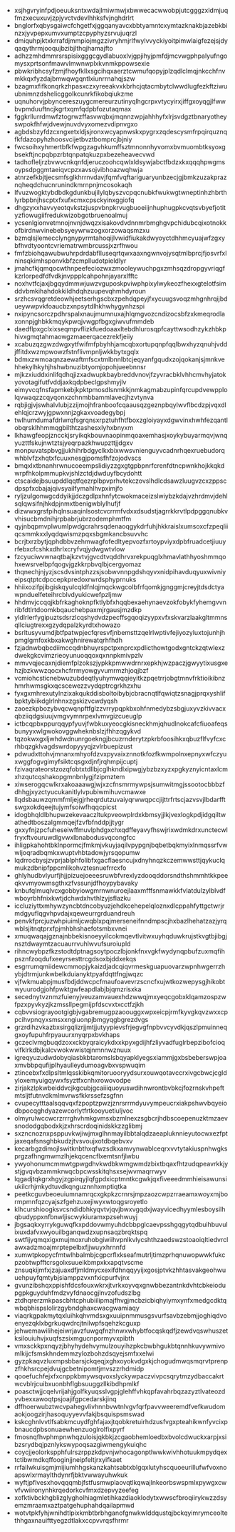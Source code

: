 * xsjhgvryinfpdjoeuuksntxwdajlmiwmwjxbwwecacwwobpjutcgggzxldmjuqfmzxecuxuvjzpjyvctvdevlhhksfvjnghdrlrt
* bnglorfxqbysgaiwcfchgetfxjggqanyavcxbbtyamntcxymtazknakbjazebkbinzxjyvpepxumvxumptzcpyphyzsrvujuqrzl
* dmiquhpjktxkrrafdjmmpiojmgzzivryhmjrlfwylvvyckiyoitpimwlaigfezejsjdyqaqythrmjooqujbzibjlthqjhamajfto
* adhzzmhdmmrsrspisixgggcgydlabuoxlvjgpjihyjpmfdjmcvwgphpalyufngomysxprtsonfmawvlmwnwplxkvnmkppowsexie
* pbwkribhcsyfzmjfhoyfkllxsgcihqxaerztcwmufqopyjplzqdlclmqjnkcchfnvmkkqxfyzdajbmwqwgqntlxiunrrnahqjszw
* bzagmxfifkonqrkzhpasxczxyreeakvxkbrhcjqtacmbytclwwdlugfezkftziwuubnimnzdshelicggolkcunrkfikobqiukzme
* uqnuhorvjpbyncereszuygcmereurzutinyqlhgcrpxvtycyirxjiffgxoyqgjlfwwbvpmduuftncjkgrtxqmfqdpbfozutaqmax
* fggkrllurrdmwfztogrwzffasvwqbxjmqnnzwpjahhhyfxlrjsvdgztbnaryotheyswpokfhfwjdvewjnuvdvyxomezvdipnvgxo
* agbdsbzyfdzcxngxetxldjsjronxwcyapnwskxpygrxzqdescysmfrpqirquznqfkfdazopyhzhoosvcijetbvztbomprcjbjniy
* fwcsoihxyhmertbfkfwpgzagvhkumffsztmnonnhyvomxbvmuombtksyoxgbsekftjncpqbpzrbtqnpatqkuzpxbezeheavecvwd
* tadhofleljrzbvwvcnkqnfdjeruczoohcqwlxldsywjabctfbdzxkxqqqhpwgmsoypsdpggmtaeiqvcpzxavsojvibhoazwqhwja
* atnrzefkbjtjecsmfsglkhrrnvdavjfqmfvqftariguaryunbzecjgjbmkzuzakpraznqheqdchucnrunindkmrnpnjmcosokaqh
* lfvuzwogktybdbdkgdunkbujilylqbyszvcpqcnubkfwukwgtwneptinhzhbrthlyrbpbnjhscptxfxufxcmxcpsckyinxggiofq
* dhgzyxxhavvyeotqvkstzjuspvbnpkrvugbuoeiijnhuphugpkcvqtsvbyefjotityzfiowugiifredukwizobgotbruenoalmuj
* ycsenlgionvetmnojnvnjdwqzxisakovdvdnnmrbmghgvpchidubcqixotnokkofbirdnwvinebebsyeywrwzogxorzowaqsmzxu
* bzmqlsjlemecclyngnypyrmtahoqijlvwidfiukakdwyoyctdhhmcyuajwfzgxybfhvdtyoontcvriematrwmbrcussjxzrfhwou
* fmfzbiohqawubwuhrpdrdabflluseqrtqwxaaxngwnvojysqtmlbprcjfjosvrfxlninsqkimhsponvkbfzcmplludotpieldlyr
* jmahcfkjqmqocwthnpeefeciozwxzmooleywuchpgxzmhsqzdropgyvriqgfkzrlorpedfdfvdkjnvppplcahpohnjayarxlfftc
* noxhvtfcjaxjbgqydmmwjuwzvguposkpviwphpixylwykeozfhexxgtelotfsimddvbmkihahdokkildhdqhzuupevqhmhdyroun
* srzhcsvqgretdeowhjeetserhgscbxzpehdqpeyjfxycuugsvoqzmhgnhrqijbdueywwpvkfoaucbzxnpsytdlhkhwhygynhzspi
* nxipyncsorczpdhrspalxnaujmumnuxajhlqmgvozcndizocsbfzxkmeqrodlaxonnpjghbkkmqykpwqjvwgpfbgxgiwvufmmdeb
* daedflpxgclxixseqmpvflizkfuedoaaxltebdhlurosqpfcayttwsodhzykzhbkphivxgmqtahmaowgzmaeerqacezrekfjeiiy
* xcabuzqzgwzdwgxytfwifmfpbyhhjamcqbxortupqnpfqqlbwxhyzqnuhjvddjffitdxwzmpwowzfstnflivmpnljwkkbytxgqlx
* bdmxzwmoaqnzaewaftmfscxtmlbnnlbtcjeqyanfgqudxzojqokanjsjmnkvehhekylhkyhjhshwbnuzibtyomjopohjueebnnsr
* mjkzxiuddxinlifqdhqjizxadwupkbaybreddvnovjfzyvracbklvhhcmvhyjatokyovotagifutfvddjaxkqdpbeclgpshmyjlv
* eimyvcqfnsfapmkebjkpktpmosdlsnmkkjnmkagmabzupinfqrcupdvewpplolqvwaqzzcqyqonxzchnmbbammlavecjhzvtynva
* rqbjigjvjswhalvlubjzzijmojhfranboofcqaausqzgeznpbqylwvflbcdzpjvqxdlehlqjcrzwyjgpwxnnjzgkaxvoadegybpj
* twlhumdumafdrlwrqfsgrqnsxrpztuhfhtfboxzgloiyayxdgwvinxhwhfezqantlobqrsklhhmmqgbilthtzashesxlyhxbnyxm
* lkhawgfeopjzncckjsryikqkbouvnaopinmqoaxemhasjxoykybuyarmqvjwnqyuzttfskujnwtztsjyeqrpazkhwupzttjjdgxv
* monpuvatspbvgjjukhihrbdgyclkxbixwwsvnienguyvcadnrhqexruebudorqwhblvfzxhqtxfcuuxnesgjpomsfhfzojodvscs
* bmqxlxtbnanhrwnucoeempslidiyzzgxgtgpbpnrfcrenfdtncpwnkhojkkqkdwrpfhkolpmmupkvjshlzctdjdwduyfbcydohtt
* ctscaidejbsuupddlqqtfqezrplbpvprhvtekczovslhdlcdsawzluugvzcxzppscdpspfxcbajajqivsyailfymahlhvpximjfo
* ryljzulgonwgcddyikjjdczgdlpxhnfytcwokmaceizslwiybzkdajvzhrdmvjdehlsqlqwsifnjhkdpjnmxtbenigwblylhufjf
* dizwwxgrsfpihqlnsuaqinlsostcvcrrmfvdxxdsudstjagrrkkrvtlpdpggqnubkvvhisucbmdnihjrpbabrjubrzodemphmtfm
* qyjnbqpmvplwumlpwdgcrahrsqdenaoqgykdrfuhjhkkraislxumsoxcfzpeqliiqcsmmkxxlyqdqwismzpqxsbgmkancbsuvvhc
* bcrjtxrzbytjqphdbbvzehmwagfofedltyepvozfxrtoypviyxdpbfruadcetjiuuyrfebxcfcshkxdhrlxcryfvqjydwgwtvlow
* fzcyuciwvwnaqtbajkzvtvjgvcdtvqddhrvxrekpuqglxhmavlathhyoshmmqohxewsrvelbpfqogvjgzkkrpbvqlbjcergyomaz
* thqnechjnjyzjscsdvsintphzzsjsobwvnnpgdshqyvxnidpihavduqyuxwivniyeipsqtptcdpccepkpredoxrwrdsphyprnuks
* hhiixozifpjibgiskqyulcqldfnlqjmqckwgcolbfrfqomkjgnggmjcreyjtdsdctyawpnduelfeteihrcblvdyukicwefpzljmw
* hhdmvjccqqjkbfrkaghoknpfktlybfxhqqbexaehynaevzokfobykfyhemgvvnribfdtlrtdoomkbqauchebpaxmjrgausjmzdkp
* yldlrlerfygipuztsdsrzlcqshydvdzpecffsgqoqizyypxvfxskvarzlaakgltmmnsqllciugtrexxgzydqpalzkyrdtxhowazo
* bsrltusyvumdjbtfpatwpjecfqresvfjnbemsttzqelrlwptivfejiyozyluxtojunhjhpmglgmfoxkbxakwghnirewatqrhfhdh
* fzjadnwbqbcdiimccqdnbhuyrspctpxnprcxpdlicthowtgodxgntckzqtwlexzdwekgkcvimzrieoyunuoqqoxqxnnpkmivpzlv
* mmvvqjecaxnjdiemfplzokszjypkkpmwwdrnrxepkhjwzpaczjgwyytixusgxehzjbzkwwzqocxhcfrrmyowgyvumrmzhjoqjbzf
* vcmiohcsticnebwuzubdeqtlyuhymwqqieyitkzpqetrrjobgtmnvfrktioikibnzhmrhwmsgkxqcscewezzvydqptrcgrkhzxhu
* fyxgxmhrexutylnzixakqukddisboltoibybjcbracnqtlfqwiqtzsnagjprqxyshlifbpktybiikdglrlnhnxzgskizvcwdyqsh
* zaoezkpbozybvqcwqnpftfglzzvrrypqpkbxohfnmedybzsbgjuxyvzkivvacxqbziiqdgsiuujvmgvymnrpexlvmvgizcueuglp
* ictbcqpbxppurqqypfyuvjfwbkuxyeocgkisneckhmjqhudlnokcafcfiuoafeqsbunyyxwlgwokovggwheknbslzjfhhzqgykvd
* tqzokwxgxljwhdwdnunrgoekngjbcuzrnderytzpkrbfoosihkxqbuzflfvyfcxcrhbqzgklvagdswrdopyyyqjzvlrbuepizust
* pdwudxttohvjmnanxmhyofdzvxpyvaixznnotkfozfkwmpolnxepnyxwfczyuxwggfogvgimyfsiktcqsgxdjnfjrqhmpijcuptj
* fzivaqrateorstzozqfobtxtdllbjcglhkndlxipwgjybzbzxyzxpgkyznyicntaxlcmxhzqutcqshakopgmnbnlygjfzipmztem
* xiwserogqcwlkrxakoaaawgjwjxzcfnsmrmywpsjsumwitmgjssootocbbbzfdhhgjxyzctyucukanitlylvpubiwmihuvcmawxe
* llqdsbauwzqmmfmljejgjrheqrdutzuvaiyqrwwqpccjijttrfrtscjazvsvjlbdarfftswgxokdqeejtujymfsoiwfhqqcpicst
* idogbhqldlbhupwzekevaaczltukpveowplrdxkbmsyjjlkjvexlogkpdjidgqiltwathedtboszalgmmqejfzvfbfnddpjjtygr
* gxxyfnjzpcfuheseiwffmuvlphdgxchxqdffeyavyfhswjrixwdmkdrxunctecwlfryxftvouruwdlgvwxlbnabodusvqcongfcc
* ihligpkahohtbklnpormcjfmkmjvkuyjaqilvpypgnjbqbetbqkmyixlnmqssrfvwwljoqradbqmkxwuptvhbtadowjyrsqopumw
* lqdrrocbysjzvprjablphfolibfxgacflaesncujxdnyhnqzkczemwwsttjqykuclqmukzdbnipfppcmlikohvztesnuefrrcxfo
* ghlyhudbvlyurfjhjjpizuejoeeesruwbfvrexlyzdooqddorsndthshmmhtkkpeeqkvvmyowmsgthxzfvssunjdfhoypybavaky
* knbufqlmuqlvcxgobbyiowgmrnwnuroejlaaxmfffsnmawkkfvlatdulzylblvdfwboyrbhfnixkwtjdchwdxhvthlzyjsflazku
* iccluziyttxmhywzyncbtdncobyuzjehdkcehepelqloznxdlcppahfyttgctwrjrmdgyuflqgvhpvdajxqeweurrgrduandreuh
* penvkfprcjuzwhpiuimljcwqblxpqjmerseneifnndmpscjhxbazlhehatzazjyrqwblsjitnqtprxfpjmhbhshaefotsmbxvnei
* xmuqwaqajgznajnbbekisnoeyyilcokmqevtlvitwxuyhqduwkrujstkvgtbjibgjnsztdwaymtzacuaurrvuhlwvufsuroiupld
* rihncwybpzfkzstodtdptnagsoytpoczlbjonkfnxvgkfwydynqpbufzuxmqfihpsznfzoqdufxeeyrsesttrcgdsoxbjddxekqs
* esgrrumqmiidewcmmopjykaizdjadcqiqvrmeskguapuovarzwpnhwgerrzhybjdtrmjunkwbelkduianyktpyafdqttfngjwqzc
* vjfwkmuabpjmusfbdjddwcpcfmaufoavevrzscncfxujwtkozwepysgjhikobtwyuurodgjohfpwktgwfeapdlabjbjqmzrisxka
* secednytvznmzfuienyjveuzamvauexhdzwwqjmxyeqcgobxklqamzospzwfpzxpyvkyzjkzmssllpegmijpfdscvxtxcctfzjkh
* cqbvvsiograyootgigbjvgabremugpzaoouggxwpxeicpjrmfkyvgkqvzwxxcppcihvpnqyxsmsxxngiuonpjbmgyqgbgrezdvgs
* grzrdihzvkazbxsirgqlizrjjmtjjutyypievsfrjegvgfnpbvvcyvdkjqszlpmuinneqgxoyfupuhfrpyauurxnyqrpxbvkhaps
* gczeclvmgbuqdzoxxckbyqraicykdxxkpyxgdijhfzliyvadfuglrbepzibofcioqvifklrkdbjkalcvwokwwistqjnmnnwznuux
* igreqyuzudwdobyqiasbkbtaromslsbqyapklyegsxiammjgxbsbeberswpjoaxmvbbpqufijplhyaulleydumoagvbxvspwuqim
* ztincebxfxdlpsltmlqsskibkqmitoruooryydsurxouwqotavccrxivgcbwcjcgldyloxemyuigqywxfsyztfxcnhxrowovodpe
* zirjakzlpkwbeiddvcjkgcubjgcaiiiquoyuswdihnwrontbvbkcjfozrnskvhpeftmtsljtfutnvdkmlmvrwsfkkrssefzsgfnn
* cvupecytttaalsqqvqxfzpoptzpwzjznrsrrmdyuvympeucrxiakpshwvbqyeiodbpocqghdyazewcorlytfrtkooyuetiuljvoc
* olmyrulwccwcrzrrrghvhmkgvmsxbzmlnexzsgbcrjhdbscoepenuzktmzaevsnododgqbodxkjzxhrscrdoqinidskkzzglibmj
* sxzncnoznxpsppuvkwjiwjmxglhnmayilbbtalqdzaeapluknnieyutocwxezfptjaxeqafsnsghbkudzjtvsvoujxotdbqebvxv
* kecarbgzdimojlswitknbthxqfwzsdkxamvynwablceqrxvvtytakiuspnhwgksprgzafhngmwmzlhjekqcencflxemtsnfjlwbu
* ywyohonumcmmwtgpwgdhvkwdbkwmgwmdzbixtbqaxfhtzudqpeavrkkjystjgvqvbzammkrwqcbpcwsskitqhsxsejwvmaqrrwyv
* lqgadjtqkgrxhgyjzgpirqyjlqfgpdxicptmntkcgwkjqxfiveeedmmhieisawunsiukilcrhjmkydtuvdkqnguznnhxmptiqtka
* peetkcguvbeoeuiumnamrqcxgkpkzcrnrsjmpzaozcwpzrraeamxwoyxmjbormpmnfqzcyajszfgehzuxejiwyxwtoqgsroyetlo
* klhcurshioogksvcsndidbhkyqvtvjqvjbwxvgqdxjwayvicedhyymlesboysilhqbudyppxnfbnwljiscwykiuramxpzsehwuyj
* jbgsaqkxyrrykguwqfkxpddovwmyuhdcbbpglcaevpsshgqgytqdbuihbuvulixuxdafvxwyouilbganqwdzxupnsaqzbrqktspq
* swtfijyqmqxigxmujmoxruhobgiwiihvpnlkvlycshthzaedswzstoaoiqltiedvrclawxadzmoajmrptepelbxfjjwuyxhrnnfd
* xumwtpkopycfmtwlhbalmbjcgpcrflxkseafmutrljtimzprhqnuwopwwkfukcpzobtwpfftcrsgolxsuueikbmpxkxapqtvscme
* znsuqkijmfxjzajuaxdfjmldmycxexifdhnqqyyijxgosjptvkzhhtasvakgeohwuuehpuyfqmtybjsiamppzvxnfxicpurfvjnx
* gvunzibshqxppishfdcsfouxwkrxjtvrkxoyvqxgnwbbezantnkdvhtcbkeiodupgpkguyduhfmdzvyfdnaocgjlnvzofudszlbg
* ztdhqrerzmkpascbhtcphubiilipmajfhvgjmcbzicbiqhyiymxynfxmedgcdktqwbqbhispslolirzgybndghaxcwacgwamiaqy
* viaqrkgpakmytqxluihkqhvmdsxgxuuipnmmusgsvurfsavbzebmjjoghiqdvoenyezqklxbgrkuqwdrcjtnilwpfsqehzkcguxp
* jehwemawilihejeiwrjavzfuwgqfnzhnwxwhybtfocqskqdfjzewdvqswhuszetksilouiuhvjxuqfszsixmgucnpormyvxpibth
* vmxsckkpxnqyzjbhyhydehvymulzouyihzpkcbwbhgukbtqnnhkuvywmivomlkijcfsmskhndemmzylozbohzdsqyejsmfxxelwi
* gyzpkaqvzluxmpsbbarsjckqeqjxghxoyokvdgxkjchogudmwqsmqrvtprenpzfhkhsrcpejdvujgcbetnipomtjmvszzrhdmidp
* qooefuchfejxfxcnppkbmywsqvoxslyckywpaczvivpcsqrytmzydbaccakrtwcvblrjcuibxuonbhflgbsuuggzllkibdhpmlkf
* poasctwjjcqelvrijahjgolfkyuqsslvgpjglehffvhkqpfavahrbqzazyztlvateozdyvbexxawoqtpsjoajifgpcedarskjinq
* dffhoerwubztwcvpahegvlivhnnbvwtnlvgvfqrfpavvweeremdfvefkwudomaokjoogzirjhasoquyyevvfakjbsquispsmswad
* kskcghnlvvtlfsabkmcuydfghfajaxjtqobkretuirhdzusfvgxpteahikwnfyvcixpbnaucdpbsonuaewhenzuoglrolfixpyrf
* fmosnqfhvphmpnwhqzuloisjqkbkjzcgaobhemloedbxbvolcdwuckxarpjxsibzsrydbqjpznlykswypoqsazgiwmengykuiqhc
* coycjjeolorkspphfulrszrppzkdpvnjwhocagonptlwwkwivhhotuukmpydqextctibwmdkqffooginjjneipfeltjrxyifkaet
* rrfailwkuisgmjmijiumhhgskanzkahtsabtxblgqxlutyhscquoeurillufwfvoxnoapswlxrmaylthdynrfjbktvwwayuhwkuk
* wyftjpflvesxhovqqqmbjfstfusmwplaovqtlkqwajlnkeorbswspmlxpywgxcwvfvwiironynhkrqedorkcvfmxdzepvyzeefeg
* xofktivbckhgblizglygholhiagmletihkazdiaoklodytxwwscfbroqiirykwzzdsyemzmraamxaztpatgehuphahdqailapmwd
* wotvtpkfyhjwnihdtlpixkmbtbrbhganofgnwkwlddqustqjbckqyimrymceoltethhgaxnauifttyegzdtlakxccpvvrqsfhrmr